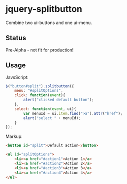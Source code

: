 jquery-splitbutton
==================

Combine two ui-buttons and one ui-menu.

Status
------
Pre-Alpha - not fit for production!


Usage
-----
JavsScript:
```js
$("button#split").splitbutton({
    menu: "#splitOptions",
    click: function(event){
        alert("clicked default button");
    },
    select: function(event, ui){
        var menuId = ui.item.find(">a").attr("href");
        alert("select " + menuId);
    }
});
```

Markup:
```html
<button id="split">Default action</button>

<ul id="splitOptions">
    <li><a href="#action1">Action 1</a>
    <li><a href="#action2">Action 2</a>
    <li><a href="#action3">Action 3</a>
    <li><a href="#action4">Action 4</a>
</ul>
```
